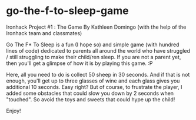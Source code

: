 # go-the-f-to-sleep-game
Ironhack Project #1 : The Game
By Kathleen Domingo (with the help of the Ironhack team and classmates)

Go The F* To Sleep is a fun (I hope so) and simple game (with hundred lines of code)
dedicated to parents all around the world who have struggled / still struggling to make their child/ren sleep.
If you are not a parent yet, then you'll get a glimpse of how it is by playing this game. :P

Here, all you need to do is collect 50 sheep in 30 seconds. And if that is not enough, you'll get up to three glasses of wine
and each glass gives you additional 10 seconds. Easy right? But of course, to frustrate the player, I added some obstacles that 
could slow you down by 2 seconds when "touched". So avoid the toys and sweets that could hype up the child!

Enjoy!
